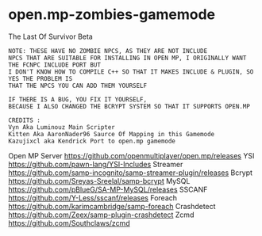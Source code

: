 # open.mp-zombies-gamemode
The Last Of Survivor Beta
```pawn
NOTE: THESE HAVE NO ZOMBIE NPCS, AS THEY ARE NOT INCLUDE
NPCS THAT ARE SUITABLE FOR INSTALLING IN OPEN MP, I ORIGINALLY WANT THE FCNPC INCLUDE PORT BUT
I DON'T KNOW HOW TO COMPILE C++ SO THAT IT MAKES INCLUDE & PLUGIN, SO YES THE PROBLEM IS
THAT THE NPCS YOU CAN ADD THEM YOURSELF

IF THERE IS A BUG, YOU FIX IT YOURSELF,
BECAUSE I ALSO CHANGED THE BCRYPT SYSTEM SO THAT IT SUPPORTS OPEN.MP

CREDITS :
Vyn Aka Luminouz Main Scripter
Kitten Aka AaronNader96 Saurce Of Mapping in this Gamemode
Kazujixcl aka Kendrick Port to open.mp gamemode
```

Open MP Server
https://github.com/openmultiplayer/open.mp/releases
YSI
https://github.com/pawn-lang/YSI-Includes
Streamer
https://github.com/samp-incognito/samp-streamer-plugin/releases
Bcrypt
https://github.com/Sreyas-Sreelal/samp-bcrypt
MySQL
https://github.com/pBlueG/SA-MP-MySQL/releases
SSCANF
https://github.com/Y-Less/sscanf/releases
Foreach
https://github.com/karimcambridge/samp-foreach
Crashdetect
https://github.com/Zeex/samp-plugin-crashdetect
Zcmd
https://github.com/Southclaws/zcmd
